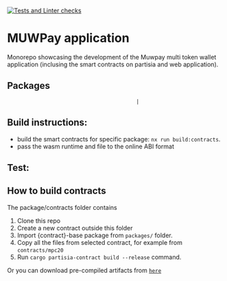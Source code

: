 [![Tests and Linter checks](https://github.com/partisiablockchainapplications/CoreContracts/actions/workflows/basic.yml/badge.svg)](https://github.com/partisiablockchainapplications/CoreContracts/actions/workflows/basic.yml)

# MUWPay application

Monorepo showcasing the development of the Muwpay  multi token wallet application (inclusing the smart contracts on partisia and web application).

## Packages 
                                              |

## Build instructions:

- build the smart contracts for specific package: `nx run build:contracts`.
- pass the wasm runtime and file to the online ABI format


## Test:


## How to build contracts


The package/contracts folder contains 


1. Clone this repo
2. Create a new contract outside this folder
3. Import {contract}-base package from `packages/` folder.
4. Copy all the files from selected contract, for example from `contracts/mpc20`
5. Run `cargo partisia-contract build --release` command.

Or you can download pre-compiled artifacts from [`here`](https://github.com/partisiablockchainapplications/CoreContracts/releases)
